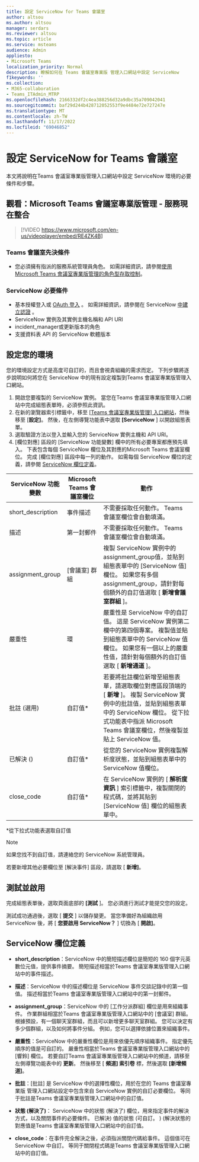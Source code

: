 ```yaml
---
title: 設定 ServiceNow for Teams 會議室
author: altsou
ms.author: altsou
manager: serdars
ms.reviewer: altsou
ms.topic: article
ms.service: msteams
audience: Admin
appliesto:
- Microsoft Teams
localization_priority: Normal
description: 瞭解如何在 Teams 會議室專業版 管理入口網站中設定 ServiceNow
f1keywords: ''
ms.collection:
- M365-collaboration
- Teams_ITAdmin_MTRP
ms.openlocfilehash: 2166332df2c4ea388256d32a9dbc35a709042041
ms.sourcegitcommit: baf29d244b428712052553f9e4484e72e727247e
ms.translationtype: MT
ms.contentlocale: zh-TW
ms.lasthandoff: 11/17/2022
ms.locfileid: "69046852"
---
```

# <a name="configure-servicenow-for-teams-rooms"></a>設定 ServiceNow for Teams 會議室

本文將說明在Teams 會議室專業版管理入口網站中設定 ServiceNow 環境的必要條件和步驟。

## <a name="watch-microsoft-teams-rooms-pro-management--service-now-integration"></a>觀看：Microsoft Teams 會議室專業版管理 - 服務現在整合

> [!VIDEO https://www.microsoft.com/en-us/videoplayer/embed/RE4ZK4B]


### <a name="teams-rooms-prerequisites"></a>Teams 會議室先決條件

- 您必須擁有指派的服務系統管理員角色。 如需詳細資訊，請參閱[使用Microsoft Teams 會議室專業版管理的角色型存取控制](rooms-pro-rbac.md)。

### <a name="servicenow-prerequisites"></a>ServiceNow 必要條件

- 基本授權登入或 [OAuth 登入](https://docs.servicenow.com/bundle/rome-platform-administration/page/administer/security/concept/c_OAuthApplications.html) 。 如需詳細資訊，請參閱在 ServiceNow [中建立認證](https://developer.servicenow.com/dev.do#!/learn/learning-plans/rome/servicenow_application_developer/app_store_learnv2_rest_rome_creating_credentials) 。
- ServiceNow 實例及其實例主機名稱和 API URI
- incident_manager或更新版本的角色
- 支援資料表 API 的 ServiceNow 軟體版本

## <a name="configure-your-environment"></a>設定您的環境

您的環境設定方式是高度可自訂的，而且會視貴組織的需求而定。 下列步驟將逐步說明如何將您在 ServiceNow 中的現有設定複製到Teams 會議室專業版管理入口網站。

1. 開啟您要複製的 ServiceNow 實例。 當您在Teams 會議室專業版管理入口網站中完成組態表單時，必須參照此資訊。
2. 在新的瀏覽器索引標籤中，移至 [[Teams 會議室專業版管理] 入口網站](https://portal.rooms.microsoft.com/)，然後移至 [**設定]**。 然後，在左側導覽功能表中選取 **[ServiceNow** ] 以開啟組態表單。
3. 選取驗證方法以登入並輸入您的 ServiceNow 實例主機和 API URI。
4. [欄位對應] 區段的 [ServiceNow 功能變數] 欄中的所有必要專案都應預先填入。 下表包含每個 ServiceNow 欄位及其對應的Microsoft Teams 會議室欄位。 完成 [欄位對應] 區段中每一列的動作。 如需每個 ServiceNow 欄位的定義，請參閱 [ServiceNow 欄位定義](#servicenow-field-definitions)。

| ServiceNow 功能變數 | Microsoft Teams 會議室欄位 | 動作 |
| --- | --- | --- |
| short_description | 事件描述 | 不需要採取任何動作。 Teams 會議室欄位會自動填滿。 |
| 描述 | 第一封郵件 | 不需要採取任何動作。 Teams 會議室欄位會自動填滿。 |
| assignment_group | [會議室] 群組 | 複製 ServiceNow 實例中的assignment_group值，並貼到組態表單中的 [ServiceNow 值] 欄位。 如果您有多個assignment_group，請針對每個額外的自訂值選取 [ **新增會議室群組** ]。 |
| 嚴重性 | 環 | 嚴重性是 ServiceNow 中的自訂值。 這是 ServiceNow 實例第二欄中的第四個專案。 複製值並貼到組態表單中的 ServiceNow 值欄位。 如果您有一個以上的嚴重性值，請針對每個額外的自訂值選取 [ **新增通道** ]。 |
| 批註 (選用)  | 自訂值* | 若要將批註欄位新增至組態表單，請選取欄位對應區段頂端的 [ **新增** ]。 複製 ServiceNow 實例中的批註值，並貼到組態表單中的 ServiceNow 欄位。 從下拉式功能表中指派 Microsoft Teams 會議室欄位，然後複製並貼上 ServiceNow 值。 |
| 已解決 ()  | 自訂值* | 從您的 ServiceNow 實例複製解析度狀態，並貼到組態表單中的 ServiceNow 值欄位。 |
| close_code | 自訂值* | 在 ServiceNow 實例的 [ **解析度資訊** ] 索引標籤中，複製關閉的程式碼，並將其貼到 [ServiceNow 值] 欄位的組態表單中。 |

*從下拉式功能表選取自訂值

>[!NOTE]
>如果您找不到自訂值，請連絡您的 ServiceNow 系統管理員。

若要新增其他必要欄位至 [解決事件] 區段，請選取 [ **新增]**。

## <a name="test-and-enable"></a>測試並啟用

完成組態表單後，選取頁面底部的 **[測試** ]。 您必須進行測試才能提交您的設定。

測試成功通過後，選取 [ **提交** ] 以儲存變更。 當您準備好為組織啟用 ServiceNow 後，將 [ **您要啟用 ServiceNow？** ] 切換為 [ **開啟]**。

## <a name="servicenow-field-definitions"></a>ServiceNow 欄位定義

- **short_description**：ServiceNow 中的簡短描述欄位是簡短的 160 個字元英數位元值，提供事件摘要。 簡短描述相當於Teams 會議室專業版管理入口網站中的事件描述。

- **描述**：ServiceNow 中的描述欄位是 ServiceNow 事件交談記錄中的第一個值。 描述相當於Teams 會議室專業版管理入口網站中的第一封郵件。

- **assignment_group**：ServiceNow 中的 [工作分派群組] 欄位是用來組織事件。 作業群組相當於Teams 會議室專業版管理入口網站中的 [會議室] 群組。 根據預設，有一個聊天室群組，而且可以新增更多聊天室群組。 您可以決定有多少個群組，以及如何將事件分組。 例如，您可以選擇依據位置來組織事件。

- **嚴重性**：ServiceNow 中的嚴重性欄位是用來依優先順序組織事件。 指定優先順序的值是可自訂的。 嚴重性相當於Teams 會議室專業版管理入口網站中的 [響鈴] 欄位。 若要自訂Teams 會議室專業版管理入口網站中的頻道，請移至左側導覽功能表中的 **更新**。 然後移至 [ **頻道] 索引卷** 標，然後選取 **[新增頻道]**。

- **批註**：[批註] 是 ServiceNow 中的選擇性欄位，用於在您的 Teams 會議室專業版 管理入口網站設定中包含來自 ServiceNow 實例的自訂必要欄位。 等同于批註是Teams 會議室專業版管理入口網站中的自訂值。

- **狀態 (解決了)**： ServiceNow 中的狀態 (解決了) 欄位，用來指定事件的解決方式，以及關閉事件的必要條件。 已解決) 值的狀態 (可自訂。 )  (解決狀態的對應值是Teams 會議室專業版管理入口網站中的自訂值。

- **close_code**：在事件完全解決之後，必須指派關閉代碼給事件。 這個值可在 ServiceNow 中自訂。 等同于關閉程式碼是Teams 會議室專業版管理入口網站中的自訂值。
